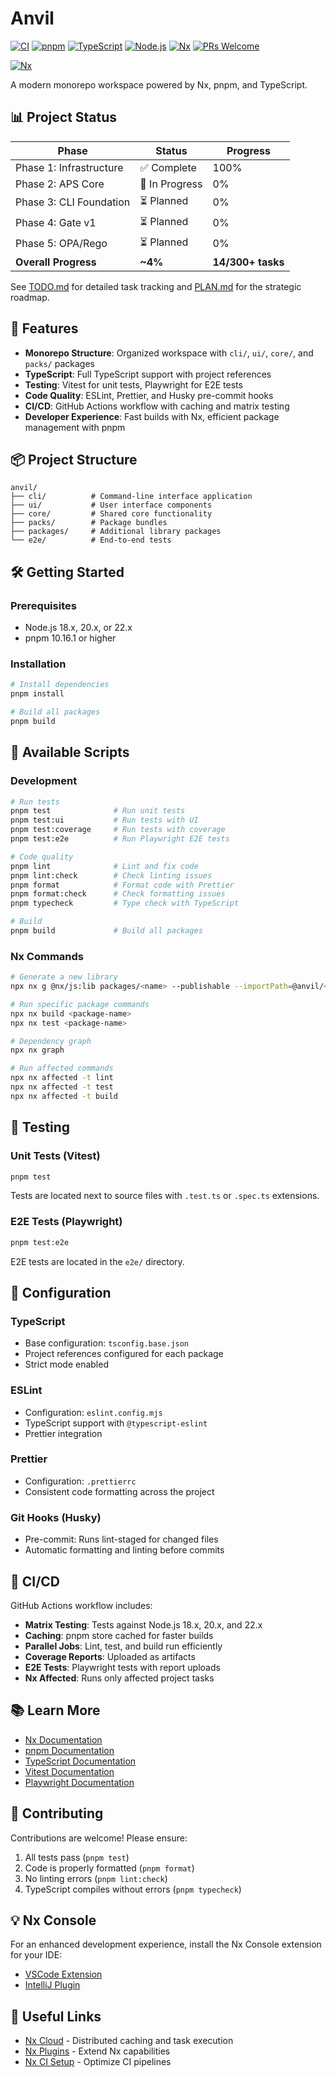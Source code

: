 # Anvil

[![CI](https://github.com/EddaCraft/anvil-001/actions/workflows/ci.yml/badge.svg)](https://github.com/EddaCraft/anvil-001/actions/workflows/ci.yml)
[![pnpm](https://img.shields.io/badge/maintained%20with-pnpm-cc00ff.svg?style=flat-square)](https://pnpm.io/)
[![TypeScript](https://img.shields.io/badge/TypeScript-5.9-blue.svg?style=flat-square)](https://www.typescriptlang.org/)
[![Node.js](https://img.shields.io/badge/Node.js->=18.0.0-339933.svg?style=flat-square&logo=node.js&logoColor=white)](https://nodejs.org/)
[![Nx](https://img.shields.io/badge/Nx-21.5.2-143055.svg?style=flat-square)](https://nx.dev)
[![PRs Welcome](https://img.shields.io/badge/PRs-welcome-brightgreen.svg?style=flat-square)](http://makeapullrequest.com)

[![Nx](https://raw.githubusercontent.com/nrwl/nx/master/images/nx-logo.png)](https://nx.dev)

A modern monorepo workspace powered by Nx, pnpm, and TypeScript.

## 📊 Project Status

| Phase                   | Status         | Progress          |
| ----------------------- | -------------- | ----------------- |
| Phase 1: Infrastructure | ✅ Complete    | 100%              |
| Phase 2: APS Core       | 🚧 In Progress | 0%                |
| Phase 3: CLI Foundation | ⏳ Planned     | 0%                |
| Phase 4: Gate v1        | ⏳ Planned     | 0%                |
| Phase 5: OPA/Rego       | ⏳ Planned     | 0%                |
| **Overall Progress**    | **~4%**        | **14/300+ tasks** |

See [TODO.md](./TODO.md) for detailed task tracking and [PLAN.md](./PLAN.md) for
the strategic roadmap.

## 🚀 Features

- **Monorepo Structure**: Organized workspace with `cli/`, `ui/`, `core/`, and
  `packs/` packages
- **TypeScript**: Full TypeScript support with project references
- **Testing**: Vitest for unit tests, Playwright for E2E tests
- **Code Quality**: ESLint, Prettier, and Husky pre-commit hooks
- **CI/CD**: GitHub Actions workflow with caching and matrix testing
- **Developer Experience**: Fast builds with Nx, efficient package management
  with pnpm

## 📦 Project Structure

```
anvil/
├── cli/          # Command-line interface application
├── ui/           # User interface components
├── core/         # Shared core functionality
├── packs/        # Package bundles
├── packages/     # Additional library packages
└── e2e/          # End-to-end tests
```

## 🛠️ Getting Started

### Prerequisites

- Node.js 18.x, 20.x, or 22.x
- pnpm 10.16.1 or higher

### Installation

```bash
# Install dependencies
pnpm install

# Build all packages
pnpm build
```

## 📜 Available Scripts

### Development

```bash
# Run tests
pnpm test              # Run unit tests
pnpm test:ui           # Run tests with UI
pnpm test:coverage     # Run tests with coverage
pnpm test:e2e          # Run Playwright E2E tests

# Code quality
pnpm lint              # Lint and fix code
pnpm lint:check        # Check linting issues
pnpm format            # Format code with Prettier
pnpm format:check      # Check formatting issues
pnpm typecheck         # Type check with TypeScript

# Build
pnpm build             # Build all packages
```

### Nx Commands

```bash
# Generate a new library
npx nx g @nx/js:lib packages/<name> --publishable --importPath=@anvil/<name>

# Run specific package commands
npx nx build <package-name>
npx nx test <package-name>

# Dependency graph
npx nx graph

# Run affected commands
npx nx affected -t lint
npx nx affected -t test
npx nx affected -t build
```

## 🧪 Testing

### Unit Tests (Vitest)

```bash
pnpm test
```

Tests are located next to source files with `.test.ts` or `.spec.ts` extensions.

### E2E Tests (Playwright)

```bash
pnpm test:e2e
```

E2E tests are located in the `e2e/` directory.

## 🔧 Configuration

### TypeScript

- Base configuration: `tsconfig.base.json`
- Project references configured for each package
- Strict mode enabled

### ESLint

- Configuration: `eslint.config.mjs`
- TypeScript support with `@typescript-eslint`
- Prettier integration

### Prettier

- Configuration: `.prettierrc`
- Consistent code formatting across the project

### Git Hooks (Husky)

- Pre-commit: Runs lint-staged for changed files
- Automatic formatting and linting before commits

## 🚀 CI/CD

GitHub Actions workflow includes:

- **Matrix Testing**: Tests against Node.js 18.x, 20.x, and 22.x
- **Caching**: pnpm store cached for faster builds
- **Parallel Jobs**: Lint, test, and build run efficiently
- **Coverage Reports**: Uploaded as artifacts
- **E2E Tests**: Playwright tests with report uploads
- **Nx Affected**: Runs only affected project tasks

## 📚 Learn More

- [Nx Documentation](https://nx.dev)
- [pnpm Documentation](https://pnpm.io)
- [TypeScript Documentation](https://www.typescriptlang.org/docs/)
- [Vitest Documentation](https://vitest.dev)
- [Playwright Documentation](https://playwright.dev)

## 🤝 Contributing

Contributions are welcome! Please ensure:

1. All tests pass (`pnpm test`)
2. Code is properly formatted (`pnpm format`)
3. No linting errors (`pnpm lint:check`)
4. TypeScript compiles without errors (`pnpm typecheck`)

## 💡 Nx Console

For an enhanced development experience, install the Nx Console extension for
your IDE:

- [VSCode Extension](https://marketplace.visualstudio.com/items?itemName=nrwl.angular-console)
- [IntelliJ Plugin](https://plugins.jetbrains.com/plugin/15000-nx-console)

## 🔗 Useful Links

- [Nx Cloud](https://nx.app) - Distributed caching and task execution
- [Nx Plugins](https://nx.dev/concepts/nx-plugins) - Extend Nx capabilities
- [Nx CI Setup](https://nx.dev/ci/intro/ci-with-nx) - Optimize CI pipelines
